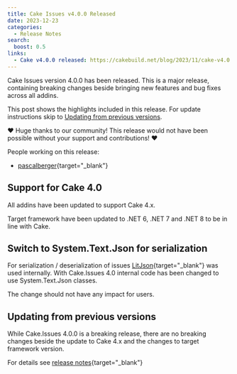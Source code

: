 ```yaml
---
title: Cake Issues v4.0.0 Released
date: 2023-12-23
categories:
  - Release Notes
search:
  boost: 0.5
links:
  - Cake v4.0.0 released: https://cakebuild.net/blog/2023/11/cake-v4.0.0-released
---
```


Cake Issues version 4.0.0 has been released.
This is a major release, containing breaking changes beside bringing new features and bug fixes across all addins.

<!-- more -->

This post shows the highlights included in this release.
For update instructions skip to [Updating from previous versions](#updating-from-previous-versions).

❤ Huge thanks to our community! This release would not have been possible without your support and contributions! ❤

People working on this release:

* [pascalberger](https://github.com/pascalberger){target="_blank"}

## Support for Cake 4.0

All addins have been updated to support Cake 4.x.

Target framework have been updated to .NET 6, .NET 7 and .NET 8 to be in line with Cake.

## Switch to System.Text.Json for serialization

For serialization / deserialization of issues [LitJson](https://litjson.net/){target="_blank"} was used internally.
With Cake.Issues 4.0 internal code has been changed to use System.Text.Json classes.

The change should not have any impact for users.

## Updating from previous versions

While Cake.Issues 4.0.0 is a breaking release, there are no breaking changes beside the update to Cake 4.x and
the changes to target framework version.

For details see [release notes](https://github.com/cake-contrib/Cake.Issues/releases/tag/4.0.0){target="_blank"}
